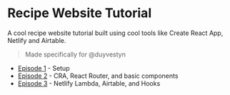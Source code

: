 # Recipe Website Tutorial

A cool recipe website tutorial built using cool tools like Create React App, Netlify and Airtable. 

> Made specifically for @duyvestyn

- [Episode 1](/0/README.md) - Setup
- [Episode 2](/1/README.md) - CRA, React Router, and basic components
- [Episode 3](/2/README.md) - Netlify Lambda, Airtable, and Hooks

